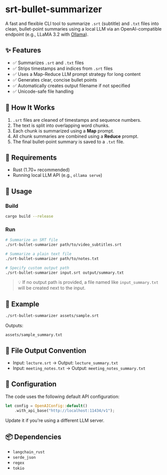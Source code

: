 # srt-bullet-summarizer

A fast and flexible CLI tool to summarize `.srt` (subtitle) and `.txt` files into clean, bullet-point summaries using a local LLM via an OpenAI-compatible endpoint (e.g., LLaMA 3.2 with [Ollama](https://ollama.com/)).

## ✨ Features

- ✅ Summarizes `.srt` and `.txt` files
- ✅ Strips timestamps and indices from `.srt` files
- ✅ Uses a Map-Reduce LLM prompt strategy for long content
- ✅ Generates clear, concise bullet points
- ✅ Automatically creates output filename if not specified
- ✅ Unicode-safe file handling

## 🧠 How It Works

1. `.srt` files are cleaned of timestamps and sequence numbers.
2. The text is split into overlapping word chunks.
3. Each chunk is summarized using a **Map** prompt.
4. All chunk summaries are combined using a **Reduce** prompt.
5. The final bullet-point summary is saved to a `.txt` file.

## 🔧 Requirements

- Rust (1.70+ recommended)
- Running local LLM API (e.g., `ollama serve`)

## 🚀 Usage

### Build

```sh
cargo build --release
````

### Run

```sh
# Summarize an SRT file
./srt-bullet-summarizer path/to/video_subtitles.srt

# Summarize a plain text file
./srt-bullet-summarizer path/to/notes.txt

# Specify custom output path
./srt-bullet-summarizer input.srt output/summary.txt
```

> 💡 If no output path is provided, a file named like `input_summary.txt` will be created next to the input.

## 🧪 Example

```sh
./srt-bullet-summarizer assets/sample.srt
```

Outputs:

```
assets/sample_summary.txt
```

## 📂 File Output Convention

* Input: `lecture.srt` → Output: `lecture_summary.txt`
* Input: `meeting_notes.txt` → Output: `meeting_notes_summary.txt`

## 🔌 Configuration

The code uses the following default API configuration:

```rust
let config = OpenAIConfig::default()
    .with_api_base("http://localhost:11434/v1");
```

Update it if you're using a different LLM server.

## 📦 Dependencies

* `langchain_rust`
* `serde_json`
* `regex`
* `tokio`